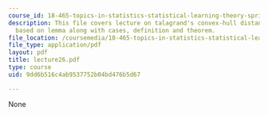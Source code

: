 ```yaml
---
course_id: 18-465-topics-in-statistics-statistical-learning-theory-spring-2007
description: This file covers lecture on talagrand's convex-hull distance inequality
  based on lemma along with cases, definition and theorem.
file_location: /coursemedia/18-465-topics-in-statistics-statistical-learning-theory-spring-2007/9dd6b516c4ab9537752b04bd476b5d67_lecture26.pdf
file_type: application/pdf
layout: pdf
title: lecture26.pdf
type: course
uid: 9dd6b516c4ab9537752b04bd476b5d67

---
```

None